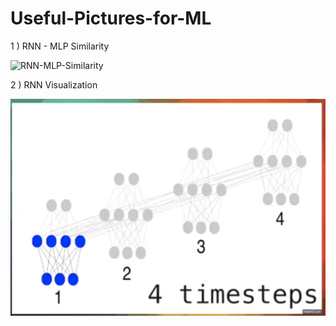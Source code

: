 # Useful-Pictures-for-ML

1 ) RNN - MLP Similarity

![RNN-MLP-Similarity](https://3.bp.blogspot.com/-POaZkgiUocQ/Vvce_uevIuI/AAAAAAABHtk/Aqq2KS67GnM6K7Jq0K-RZVFkQWSB2aX1A/s1600/RNN3.png)

2 ) RNN Visualization

![RNN Visualization](https://github.com/MuhammedBuyukkinaci/Useful-Pictures-for-ML/blob/master/Pictures/Screenshot%20from%202018-12-31%2014-51-26.png)

